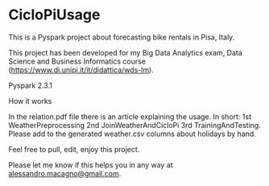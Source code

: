 # CicloPiUsage

This is a Pyspark project about forecasting bike rentals in Pisa, Italy.

This project has been developed for my Big Data Analytics exam, Data Science and Business Informatics course (https://www.di.unipi.it/it/didattica/wds-lm). 

Pyspark 2.3.1

How it works

In the relation.pdf file there is an article explaining the usage. In short: 1st WeatherPreprocessing 2nd JoinWeatherAndCicloPi 3rd TrainingAndTesting. Please add to the generated weather.csv columns about holidays by hand.

Feel free to pull, edit, enjoy this project.

Please let me know if this helps you in any way at alessandro.macagno@gmail.com.
